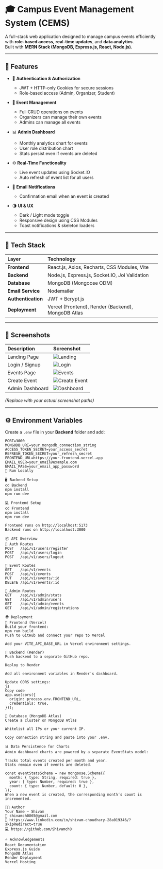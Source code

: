 # 🎓 Campus Event Management System (CEMS)

A full-stack web application designed to manage campus events efficiently with **role-based access**, **real-time updates**, and **data analytics**.  
Built with **MERN Stack (MongoDB, Express.js, React, Node.js)**.

---

## 🚀 Features

- 🔐 **Authentication & Authorization**
  - JWT + HTTP-only Cookies for secure sessions
  - Role-based access (Admin, Organizer, Student)

- 🧩 **Event Management**
  - Full CRUD operations on events
  - Organizers can manage their own events
  - Admins can manage all events

- 📊 **Admin Dashboard**
  - Monthly analytics chart for events
  - User role distribution chart
  - Stats persist even if events are deleted

- ⚙️ **Real-Time Functionality**
  - Live event updates using Socket.IO
  - Auto refresh of event list for all users

- 🧾 **Email Notifications**
  - Confirmation email when an event is created

- 🌗 **UI & UX**
  - Dark / Light mode toggle
  - Responsive design using CSS Modules
  - Toast notifications & skeleton loaders

---

## 🧰 Tech Stack

| Layer | Technology |
|:--|:--|
| **Frontend** | React.js, Axios, Recharts, CSS Modules, Vite |
| **Backend** | Node.js, Express.js, Socket.IO, Joi Validation |
| **Database** | MongoDB (Mongoose ODM) |
| **Email Service** | Nodemailer |
| **Authentication** | JWT + Bcrypt.js |
| **Deployment** | Vercel (Frontend), Render (Backend), MongoDB Atlas |

---

## 📸 Screenshots

| Description | Screenshot |
|:--|:--|
| Landing Page | ![Landing](screenshots/landing.png) |
| Login / Signup | ![Login](screenshots/login.png) |
| Events Page | ![Events](screenshots/events.png) |
| Create Event | ![Create Event](screenshots/create.png) |
| Admin Dashboard | ![Dashboard](screenshots/dashboard.png) |

*(Replace with your actual screenshot paths)*

---

## ⚙️ Environment Variables

Create a `.env` file in your **Backend** folder and add:

```env
PORT=3000
MONGODB_URI=your_mongodb_connection_string
ACCESS_TOKEN_SECRET=your_access_secret
REFRESH_TOKEN_SECRET=your_refresh_secret
FRONTEND_URL=https://your-frontend.vercel.app
EMAIL_USER=your_email@example.com
EMAIL_PASS=your_email_app_password
🧪 Run Locally

🖥 Backend Setup
cd Backend
npm install
npm run dev

💻 Frontend Setup
cd Frontend
npm install
npm run dev

Frontend runs on http://localhost:5173
Backend runs on http://localhost:3000

📦 API Overview
🔑 Auth Routes
POST   /api/v1/users/register
POST   /api/v1/users/login
POST   /api/v1/users/logout

📅 Event Routes
GET    /api/v1/events
POST   /api/v1/events
PUT    /api/v1/events/:id
DELETE /api/v1/events/:id

🧠 Admin Routes
GET    /api/v1/admin/stats
GET    /api/v1/admin/users
GET    /api/v1/admin/events
GET    /api/v1/admin/registrations

🌍 Deployment
🔹 Frontend (Vercel)
Build your frontend:
npm run build
Push to GitHub and connect your repo to Vercel

Add your VITE_API_BASE_URL in Vercel environment settings.

🔹 Backend (Render)
Push backend to a separate GitHub repo.

Deploy to Render

Add all environment variables in Render’s dashboard.

Update CORS settings:
js
Copy code
app.use(cors({
  origin: process.env.FRONTEND_URL,
  credentials: true,
}));

🔹 Database (MongoDB Atlas)
Create a cluster on MongoDB Atlas

Whitelist all IPs or your current IP.

Copy connection string and paste into your .env.

📊 Data Persistence for Charts
Admin dashboard charts are powered by a separate EventStats model:

Tracks total events created per month and year.
Stats remain even if events are deleted.

const eventStatsSchema = new mongoose.Schema({
  month: { type: String, required: true },
  year: { type: Number, required: true },
  count: { type: Number, default: 0 },
});
When a new event is created, the corresponding month’s count is incremented.

🧑‍💻 Author
Your Name — Shivam
📧 shivamch0865@gmail.com
🔗 https://www.linkedin.com/in/shivam-choudhary-28a019346/?skipRedirect=true
💻 https://github.com/Shivamch0

⭐ Acknowledgements
React Documentation
Express.js Guide
MongoDB Atlas
Render Deployment
Vercel Hosting